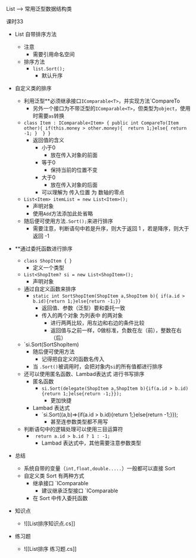 
List ——> 常用泛型数据结构类 

课时33

- List 自带排序方法
	- 注意
		- 需要引用命名空间
	- 排序方法
		- `list.Sort();`
			- 默认升序
- 自定义类的排序
	- 利用泛型**必须继承接口`IComparable<T>`，并实现方法`CompareTo
		- 另外一个接口为不带泛型的`IComparable<T>`，但类型为`object`，使用时需要`as`转换
	- `class Item : IComparable<Item> { public int CompareTo(Item other){ if(this.money > other.money){  return 1;}else{ return -1; }  } }`
		- 返回值的含义
			- 小于0
				- 放在传入对象的前面
			- 等于0
				- 保持当前的位置不变
			- 大于0
				- 放在传入对象的后面
			- 可以理解为 传入位置 为 数轴的零点
	- `List<Item> itemList = new List<Item>();`
		- 声明对象
		- 使用`Add`方法添加此处省略
	- 随后便可使用方法`.Sort();`来进行排序
		- 需要注意，判断语句中若是升序，则大于返回 1 ，若是降序，则大于返回 -1
- **通过委托函数进行排序
	- `class ShopItem { }`
		- 定义一个类型
	- `List<ShopItem? si = new List<ShopItem>();`
		- 声明对象
	- 通过自定义函数来排序
		- `static int SortShopItem(ShopItem a,ShopItem b){ if(a.id > b.id){return 1;}else{return -1;}}`
			- 返回值、参数（泛型）要和委托一致
			- 传入的两个对象 为列表中 的两对象
				- 进行两两比较，用左边和右边的条件比较
				- 返回值与之前一样，0做标准，负数在左（前），整数在右（后）
	- `si.Sort(SortShopItem)
		- 随后便可使用方法
			- 记得把自定义的函数名传入
		- 当 `.Sort()`被调用时，会把对象内`si`的所有值都进行排序
	- 还可以使用匿名函数、Lambad表达式 进行书写排序
		- 匿名函数
			- `si.Sort(delegate(ShopItem a,ShopItem b){if(a.id > b.id){return 1;}else{return -1;}});`
				- 更加快捷
		- Lambad 表达式
			- `si.Sort((a,b)=>{if(a.id > b.id){return 1;}else{return -1;}});
				- 甚至连参数类型都不用写
	- 判断语句中的逻辑处理可以使用三目运算符
		- ` return a.id > b.id ? 1 : -1;`
			- Lambad 表达式中，其他需要注意参数类型
- 总结
	- 系统自带的变量（`int,float,double.....`）一般都可以直接 Sort
	- 自定义类 Sort 有两种方式
		- 继承接口 `IComparable 
			- 建议继承泛型接口 `IComparable<T>
		- 在 Sort 中传入委托函数

- 知识点
	- ![[List排序知识点.cs]]

- 练习题
	- ![[List排序 练习题.cs]]